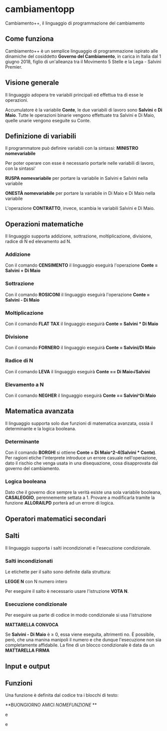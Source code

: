 # cambiamentopp
Cambiamento++, il linguaggio di programmazione del cambiamento

## Come funziona
Cambiamento++ è un semplice linguaggio di programmazione ispirato alle dinamiche del cosiddetto **Governo del Cambiamento**, in carica in Italia dal 1 giugno 2018, figlio di un'alleanza tra il Movimento 5 Stelle e la Lega - Salvini Premier.

## Visione generale

Il linguaggio adopera tre variabili principali ed effettua tra di esse le operazioni.

Accumulatore è la variabile **Conte**, le due variabili di lavoro sono **Salvini** e **Di Maio**. Tutte le operazioni binarie 
vengono effettuate tra Salvini e Di Maio, quelle unarie vengono eseguite su Conte.

## Definizione di variabili
Il programmatore può definire variabili con la sintassi:
**MINISTRO nomevariabile**

Per poter operare con esse è necessario portarle nelle variabili di lavoro, con la sintassi'

**RUSPA nomevariabile** per portare la variabile in Salvini e Salvini nella variabile

**ONESTÀ nomevariabile** per portare la variabile in Di Maio e Di Maio nella variabile

L'operazione **CONTRATTO**, invece, scambia le variabili Salvini e Di Maio.

## Operazioni matematiche

Il linguaggio supporta addizione, sottrazione, moltiplicazione, divisione, radice di N ed elevamento ad N.

### Addizione
Con il comando **CENSIMENTO** il linguaggio eseguirà l'operazione **Conte = Salvini + Di Maio**
### Sottrazione
Con il comando **ROSICONI** il linguaggio eseguirà l'operazione **Conte = Salvini - Di Maio**
### Moltiplicazione
Con il comando **FLAT TAX** il linguaggio eseguirà **Conte = Salvini * Di Maio**
### Divisione
Con il comando **FORNERO** il linguaggio eseguirà **Conte = Salvini/Di Maio**
### Radice di N
Con il comando **LEVA** il linguaggio eseguirà **Conte == Di Maio√Salvini**
### Elevamento a N
Con il comando **NEGHER** il linguaggio eseguirà **Conte == Salvini^Di Maio**

## Matematica avanzata

Il linguaggio supporta solo due funzioni di matematica avanzata, ossia il determinante e la logica booleana.

### Determinante
Con il comando **BORGHI** si ottiene **Conte = Di Maio^2-4(Salvini * Conte)**. Per ragioni etiche l'interprete introduce un errore casuale nell'operazione, dato il rischio che venga usata in una disequazione, cosa disapprovata dal governo del cambiamento.

### Logica booleana
Dato che il governo dice sempre la verità esiste una sola variabile booleana, **CASALEGGIO**, perennemente settata a 1. Provare a modificarla tramite la funzione **ALLORAILPD** porterà ad un errore di logica.

## Operatori matematici secondari

## Salti
Il linguaggio supporta i salti incondizionati e l'esecuzione condizionale.

### Salti incondizionati
Le etichette per il salto sono definite dalla struttura:

**LEGGE N** con N numero intero 

Per eseguire il salto è necessario usare l'istruzione **VOTA N**. 
### Esecuzione condizionale
Per eseguire ua parte di codice in modo condizionale si usa l'istruzione

**MATTARELLA CONVOCA**

Se **Salvini - Di Maio**  è ≥ 0, essa viene eseguita, altrimenti no. È possibile, però, che una manina manipoli il numero e che dunque l'esecuzione non sia completamente affidabile. La fine di un blocco condizionale è data da un **MATTARELLA FIRMA**

## Input e output

## Funzioni

Una funzione è definita dal codice tra i blocchi di testo:

**BUONGIORNO AMICI *NOMEFUNZIONE* **



e

e
